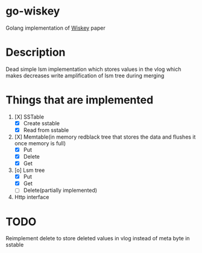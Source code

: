 # go-wiskey

Golang implementation
of [Wiskey](https://www.usenix.org/system/files/conference/fast16/fast16-papers-lu.pdf)
paper

# Description

Dead simple lsm implementation which stores values in the vlog which makes
decreases write amplification of lsm tree during merging

# Things that are implemented

1. [X] SSTable
    - [X] Create sstable
    - [X] Read from sstable
2. [X] Memtable(in memory redblack tree that stores the data and flushes it once memory is full)
    - [X] Put
    - [X] Delete
    - [X] Get
3. [o] Lsm tree
    - [X] Put 
    - [X] Get
    - [ ] Delete(partially implemented)
4. Http interface 
   
# TODO
Reimplement delete to store deleted values in vlog instead of meta byte in sstable


    
